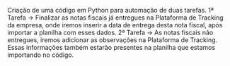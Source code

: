 Criação de uma código em Python para automação de duas tarefas.
1ª Tarefa -> Finalizar as notas fiscais já entregues na Plataforma de Tracking da empresa, onde iremos inserir a data de entrega desta nota fiscal, após importar a planilha com esses dados.
2ª Tarefa -> As notas fiscais não entregues, iremos adicionar as observações na Plataforma de Tracking. Essas informações também estarão presentes na planilha que estamos importando no código.
